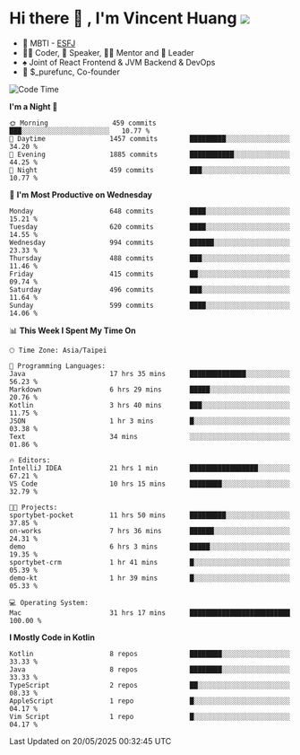 # Hi there 👋 , I'm Vincent Huang ![](https://komarev.com/ghpvc/?username=Jian-Min-Huang)
- 👀 MBTI - [ESFJ](https://www.16personalities.com/esfj-personality)
- 👨‍💻 Coder, 🎤 Speaker, 👨‍🏫 Mentor and 🚀 Leader
- ♠️ Joint of React Frontend & JVM Backend & DevOps
- 💼 $_purefunc, Co-founder

<!--START_SECTION:waka-->
![Code Time](http://img.shields.io/badge/Code%20Time-5%2C305%20hrs%2054%20mins-blue)

**I'm a Night 🦉** 

```text
🌞 Morning                459 commits         ███░░░░░░░░░░░░░░░░░░░░░░   10.77 % 
🌆 Daytime                1457 commits        █████████░░░░░░░░░░░░░░░░   34.20 % 
🌃 Evening                1885 commits        ███████████░░░░░░░░░░░░░░   44.25 % 
🌙 Night                  459 commits         ███░░░░░░░░░░░░░░░░░░░░░░   10.77 % 
```
📅 **I'm Most Productive on Wednesday** 

```text
Monday                   648 commits         ████░░░░░░░░░░░░░░░░░░░░░   15.21 % 
Tuesday                  620 commits         ████░░░░░░░░░░░░░░░░░░░░░   14.55 % 
Wednesday                994 commits         ██████░░░░░░░░░░░░░░░░░░░   23.33 % 
Thursday                 488 commits         ███░░░░░░░░░░░░░░░░░░░░░░   11.46 % 
Friday                   415 commits         ██░░░░░░░░░░░░░░░░░░░░░░░   09.74 % 
Saturday                 496 commits         ███░░░░░░░░░░░░░░░░░░░░░░   11.64 % 
Sunday                   599 commits         ████░░░░░░░░░░░░░░░░░░░░░   14.06 % 
```


📊 **This Week I Spent My Time On** 

```text
🕑︎ Time Zone: Asia/Taipei

💬 Programming Languages: 
Java                     17 hrs 35 mins      ██████████████░░░░░░░░░░░   56.23 % 
Markdown                 6 hrs 29 mins       █████░░░░░░░░░░░░░░░░░░░░   20.76 % 
Kotlin                   3 hrs 40 mins       ███░░░░░░░░░░░░░░░░░░░░░░   11.75 % 
JSON                     1 hr 3 mins         █░░░░░░░░░░░░░░░░░░░░░░░░   03.38 % 
Text                     34 mins             ░░░░░░░░░░░░░░░░░░░░░░░░░   01.86 % 

🔥 Editors: 
IntelliJ IDEA            21 hrs 1 min        █████████████████░░░░░░░░   67.21 % 
VS Code                  10 hrs 15 mins      ████████░░░░░░░░░░░░░░░░░   32.79 % 

🐱‍💻 Projects: 
sportybet-pocket         11 hrs 50 mins      █████████░░░░░░░░░░░░░░░░   37.85 % 
on-works                 7 hrs 36 mins       ██████░░░░░░░░░░░░░░░░░░░   24.31 % 
demo                     6 hrs 3 mins        █████░░░░░░░░░░░░░░░░░░░░   19.35 % 
sportybet-crm            1 hr 41 mins        █░░░░░░░░░░░░░░░░░░░░░░░░   05.39 % 
demo-kt                  1 hr 39 mins        █░░░░░░░░░░░░░░░░░░░░░░░░   05.33 % 

💻 Operating System: 
Mac                      31 hrs 17 mins      █████████████████████████   100.00 % 
```

**I Mostly Code in Kotlin** 

```text
Kotlin                   8 repos             ████████░░░░░░░░░░░░░░░░░   33.33 % 
Java                     8 repos             ████████░░░░░░░░░░░░░░░░░   33.33 % 
TypeScript               2 repos             ██░░░░░░░░░░░░░░░░░░░░░░░   08.33 % 
AppleScript              1 repo              █░░░░░░░░░░░░░░░░░░░░░░░░   04.17 % 
Vim Script               1 repo              █░░░░░░░░░░░░░░░░░░░░░░░░   04.17 % 
```




 Last Updated on 20/05/2025 00:32:45 UTC
<!--END_SECTION:waka-->
